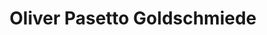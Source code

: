 ---
title: "Oliver Pasetto Goldschmiede"
url: /winterthur/oliver-pasetto-goldschmiede/
shop: Schmuck
---